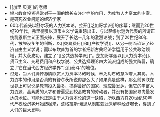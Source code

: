 - [[加里 贝克]]的老师
- 提出教育投资通常对于一国的增长有决定性的作用，为成为人力资本的专家。
- 是研究农业问题的经济学家
- 60年代首先以舒尔茨的人力资本论，拉开[[芝加哥学派]]的序幕；继而到20世纪70年代，弗里德曼以货币主义学说重磅出击，与以萨缪尔逊为代表的所谓正统凯恩斯主义正面交锋，展开了长达十几年的激烈论战；到了20世纪80年代，被埋没多年的科斯，以[[交易费用]]和[[产权学说]]，从另一侧面论证了经济自由主义学说；而以布坎南为首的学者把新古典经济学运用于公共政治领域，并大获成功，建立了“[[公共选择学派]]”。芝加哥学派以[[人力资本论]]、货币主义、交易费用和产权学说、公共选择理论四大流派组成的强大阵营，确立了它在当代西方经济学界“北山泰斗”的地位。
- 但是，当人们满怀激情欣赏人力资本论的时候，未免对它的意义夸大其词。人力资本的作用是否真的有舒尔茨所说的那么大？如果真是这样，那么前苏联在世界上可以说是教育投入最多，搞得最好的国家，理应最发达，但它的丰富人力资源、高素质的人才和普遍受到较高教育的劳动者，并没有把国家导向最发达的地位。可能也正是由于人力资本论的这一缺陷，所以西方在20世纪80年代产权经济学开始热起来，道格拉斯·诺思从制度变迁来解释经济增长，得到了人们的巨大反响。
